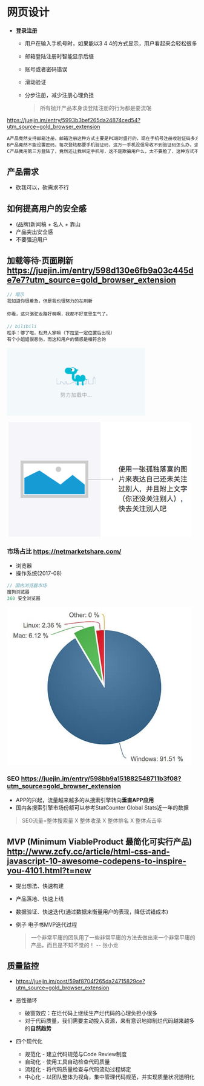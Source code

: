 # 网页设计

- **登录注册**

  - 用户在输入手机号时，如果能以3 4 4的方式显示，用户看起来会轻松很多
  - 邮箱登陆注册时智能显示后缀
  - 账号或者密码错误
  - 滑动验证
  - 分步注册，减少注册心理负担

    > 所有抛开产品本身谈登陆注册的行为都是耍流氓

<https://juejin.im/entry/5993b3bef265da24874ced54?utm_source=gold_browser_extension>

```javascript
A产品竟然支持邮箱注册，邮箱注册这种方式主要是PC端时盛行的，现在手机号注册收验证码多方便，这种方式不好；
B产品竟然不能设置密码，每次登陆都要手机验证码，这万一手机没信号收不到验证码怎么办，这种方式不好；
C产品我用第三方登陆了，竟然还让我绑定手机号，这不是欺骗用户么，太不要脸了，这种方式不好；
```

## 产品需求

- 砍我可以，砍需求不行

## 如何提高**用户的安全感**

- (品牌)新闻稿 + 名人 + 靠山
- 产品突出安全感
- 不要强迫用户

## **加载等待**·页面刷新 <https://juejin.im/entry/598d130e6fb9a03c445de7e7?utm_source=gold_browser_extension>

```javascript
// 暗示
我知道你很着急，但是我也很努力的在刷新

你看，这只骆驼走路好萌啊，我都不好意思生气了。

// bilibili
松手：够了啦，松开人家嘛（下拉至一定位置后出现）
有个小姐姐很悲伤，而这和用户的情感是相符合的
```

![](/assets/camel-loading.png)

![](/assets/jiaohu-tip.png)

### 市场占比 <https://netmarketshare.com/>

- 浏览器
- 操作系统(2017-08)

```js
// 国内浏览器市场
搜狗浏览器
360 安全浏览器
```

![](/assets/sys-percent.png)

### SEO <https://juejin.im/entry/598bb9a151882548711b3f08?utm_source=gold_browser_extension>

- APP的兴起，流量越来越多的从搜索引擎转向**垂直APP应用**
- 国内各搜索引擎市场份额可以参考StatCounter Global Stats近一年的数据

> SEO流量=整体搜索量 X 整体收录 X 整体排名 X 整体点击率

## MVP (Minimum ViableProduct 最简化可实行产品) <http://www.zcfy.cc/article/html-css-and-javascript-10-awesome-codepens-to-inspire-you-4101.html?t=new>

- 提出想法、快速构建
- 产品落地、快速上线
- 数据验证、快速迭代(通过数据来衡量用户的表现，降低试错成本)
- 例子 电子书MVP迭代过程

  > 一个非常平庸的团队用了一些非常平庸的方法去做出来一个非常平庸的产品，而且是不知不觉的！ -- 张小龙

## 质量监控

- <https://juejin.im/post/59af8704f265da24715829ce?utm_source=gold_browser_extension>
- 恶性循环

  - 破窗效应：在烂代码上继续生产烂代码的心理负担小很多
  - 对于代码质量，我们需要主动投入资源，来有意识地抑制烂代码越来越多的**自然趋势**

- 四个现代化

  - 规范化 - 建立代码规范与Code Review制度
  - 自动化 - 使用工具自动检查代码质量
  - 流程化 - 将代码质量检查与代码流动过程绑定
  - 中心化 - 以团队整体为视角，集中管理代码规范，并实现质量状况透明化
